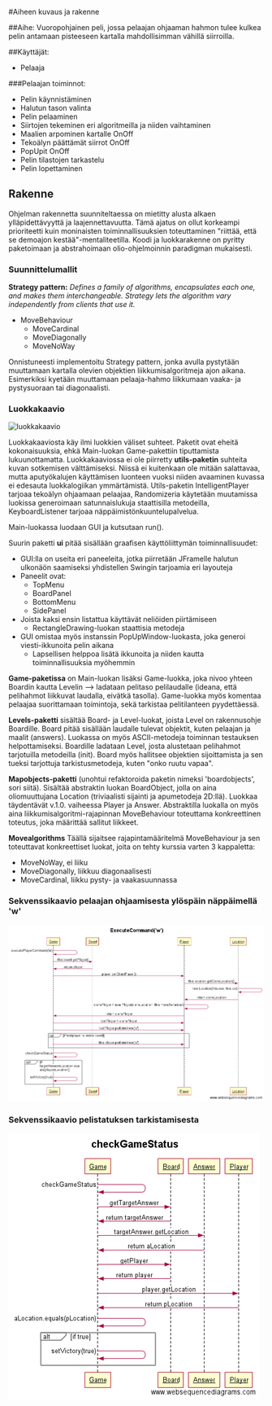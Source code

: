 
#Aiheen kuvaus ja rakenne

##Aihe:
Vuoropohjainen peli, jossa pelaajan ohjaaman hahmon tulee kulkea pelin antamaan pisteeseen kartalla mahdollisimman vähillä siirroilla.

##Käyttäjät:
* Pelaaja

###Pelaajan toiminnot:
* Pelin käynnistäminen
* Halutun tason valinta
* Pelin pelaaminen
 * Siirtojen tekeminen eri algoritmeilla ja niiden vaihtaminen
* Maalien arpominen kartalle OnOff
* Tekoälyn päättämät siirrot OnOff
* PopUpit OnOff
* Pelin tilastojen tarkastelu
* Pelin lopettaminen

## Rakenne
Ohjelman rakennetta suunniteltaessa on mietitty alusta alkaen ylläpidettävyyttä ja laajennettavuutta. Tämä ajatus on ollut korkeampi prioriteetti kuin moninaisten toiminnallisuuksien toteuttaminen "riittää, että se demoajon kestää"-mentaliteetilla. Koodi ja luokkarakenne on pyritty paketoimaan ja abstrahoimaan olio-ohjelmoinnin paradigman mukaisesti.

### Suunnittelumallit
**Strategy pattern:**
*Defines a family of algorithms, encapsulates each one, and makes them interchangeable. Strategy lets the algorithm vary independently from clients that use it.*
* MoveBehaviour
  * MoveCardinal
  * MoveDiagonally
  * MoveNoWay

Onnistuneesti implementoitu Strategy pattern, jonka avulla pystytään muuttamaan kartalla olevien objektien liikkumisalgoritmeja ajon aikana. Esimerkiksi kyetään muuttamaan pelaaja-hahmo liikkumaan vaaka- ja pystysuoraan tai diagonaalisti.

### Luokkakaavio
![luokkakaavio](assets/javaLabra-luokkakaavio.png "Luokkakaavio, ver 1.1")

Luokkakaaviosta käy ilmi luokkien väliset suhteet. Paketit ovat eheitä kokonaisuuksia, ehkä Main-luokan Game-pakettiin tiputtamista lukuunottamatta. Luokkakaaviossa ei ole piirretty **utils-paketin** suhteita kuvan sotkemisen välttämiseksi. Niissä ei kuitenkaan ole mitään salattavaa, mutta aputyökalujen käyttämisen luonteen vuoksi niiden avaaminen kuvassa ei edesauta luokkalogiikan ymmärtämistä. Utils-paketin IntelligentPlayer tarjoaa tekoälyn ohjaamaan pelaajaa, Randomizeria käytetään muutamissa luokissa generoimaan satunnaislukuja staattisilla metodeilla, KeyboardListener tarjoaa näppäimistönkuuntelupalvelua.

Main-luokassa luodaan GUI ja kutsutaan run().

Suurin paketti **ui** pitää sisällään graafisen käyttöliittymän toiminnallisuudet:
 - GUI:lla on useita eri paneeleita, jotka piirretään JFramelle halutun ulkonäön saamiseksi yhdistellen Swingin tarjoamia eri layouteja
  - Paneelit ovat:
    - TopMenu
    - BoardPanel
    - BottomMenu
    - SidePanel
  - Joista kaksi ensin listattua käyttävät neliöiden piirtämiseen
    - RectangleDrawing-luokan staattisia metodeja
  - GUI omistaa myös instanssin PopUpWindow-luokasta, joka generoi viesti-ikkunoita pelin aikana
    - Lapsellisen helppoa lisätä ikkunoita ja niiden kautta toiminnallisuuksia myöhemmin
   
**Game-paketissa** on Main-luokan lisäksi Game-luokka, joka nivoo yhteen Boardin kautta Levelin --> ladataan pelitaso pelilaudalle (ideana, että pelihahmot liikkuvat laudalla, eivätkä tasolla). Game-luokka myös komentaa pelaajaa suorittamaan toimintoja, sekä tarkistaa pelitilanteen pyydettäessä.

**Levels-paketti** sisältää Board- ja Level-luokat, joista Level on rakennusohje Boardille. Board pitää sisällään laudalle tulevat objektit, kuten pelaajan ja maalit (answers). Luokassa on myös ASCII-metodeja toiminnan testauksen helpottamiseksi. Boardille ladataan Level, josta alustetaan pelihahmot tarjotuilla metodeilla (init). Board myös hallitsee objektien sijoittamista ja sen tueksi tarjottuja tarkistusmetodeja, kuten "onko ruutu vapaa".

**Mapobjects-paketti** (unohtui refaktoroida paketin nimeksi 'boardobjects', sori siitä). Sisältää abstraktin luokan BoardObject, jolla on aina oliomuuttujana Location (triviaalisti sijainti ja apumetodeja 2D:llä). Luokkaa täydentävät v.1.0. vaiheessa Player ja Answer. Abstraktilla luokalla on myös aina liikkumisalgoritmi-rajapinnan MoveBehaviour toteuttama konkreettinen toteutus, joka määrittää sallitut liikkeet.

**Movealgorithms** Täällä sijaitsee rajapintamääritelmä MoveBehaviour ja sen toteuttavat konkreettiset luokat, joita on tehty kurssia varten 3 kappaletta:
 - MoveNoWay, ei liiku
 - MoveDiagonally, liikkuu diagonaalisesti
 - MoveCardinal, liikku pysty- ja vaakasuunnassa

### Sekvenssikaavio pelaajan ohjaamisesta ylöspäin näppäimellä 'w'

![Sekvenssikaavio1](assets/ExecuteCommand('w').png "sekve1")

### Sekvenssikaavio pelistatuksen tarkistamisesta

![Sekvenssikaavio2](assets/checkGameStatus.png "sekve2")


